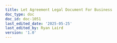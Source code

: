 ```yaml
---
title: Let Agreement Legal Document For Business
doc_type: doc
doc_id: doc-1051
last_edited_date: '2025-05-25'
last_edited_by: Ryan Laird
version: '1.0'
---
```



